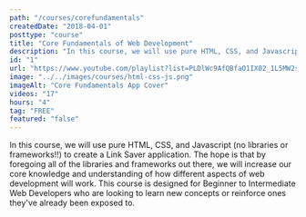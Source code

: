 ```yaml
---
path: "/courses/corefundamentals"
createdDate: "2018-04-01"
posttype: "course"
title: "Core Fundamentals of Web Development"
description: "In this course, we will use pure HTML, CSS, and Javascript (no libraries or frameworks!!) to create a Link Saver application. This course is designed for Beginner to Intermediate Web Developers who are looking to learn new concepts or reinforce ones they've already been exposed to."
id: "1"
url: "https://www.youtube.com/playlist?list=PLDlWc9AfQBfaO1IX02_1L5MW2s9RyIgQ7"
image: "../../images/courses/html-css-js.png"
imageAlt: "Core Fundamentals App Cover"
videos: "17"
hours: "4"
tag: "FREE"
featured: "false"
---
```


In this course, we will use pure HTML, CSS, and Javascript (no libraries or frameworks!!) to create a Link Saver application. The hope is that by foregoing all of the libraries and frameworks out there, we will increase our core knowledge and understanding of how different aspects of web development will work. This course is designed for Beginner to Intermediate Web Developers who are looking to learn new concepts or reinforce ones they've already been exposed to.
